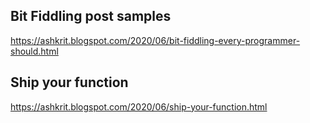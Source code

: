 ## Bit Fiddling post samples 
https://ashkrit.blogspot.com/2020/06/bit-fiddling-every-programmer-should.html

## Ship your function
https://ashkrit.blogspot.com/2020/06/ship-your-function.html